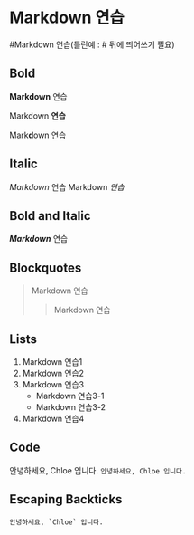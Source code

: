 # Markdown 연습
#Markdown 연습(틀린예 : # 뒤에 띄어쓰기 필요)

## Bold
**Markdown** 연습

Markdown __연습__

Mark**d**own 연습

## Italic
*Markdown* 연습
Markdown _연습_

## Bold and Italic
***Markdown*** 연습

## Blockquotes
> Markdown 연습
>> Markdown 연습

## Lists
1. Markdown 연습1
2. Markdown 연습2
3. Markdown 연습3
    - Markdown 연습3-1
    - Markdown 연습3-2
4. Markdown 연습4

## Code
안녕하세요, Chloe 입니다.
`안녕하세요, Chloe 입니다.`

## Escaping Backticks
``안녕하세요, `Chloe` 입니다.``